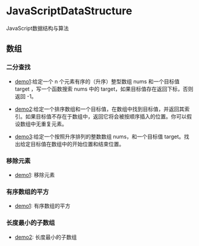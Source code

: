 # JavaScriptDataStructure
JavaScript数据结构与算法
## 数组
### 二分查找
- [demo1](./chapter01/demo1.js):给定一个 n 个元素有序的（升序）整型数组 nums 和一个目标值 target  ，写一个函数搜索 nums 中的 target，如果目标值存在返回下标，否则返回 -1。

- [demo2](./chapter01/demo2.js):给定一个排序数组和一个目标值，在数组中找到目标值，并返回其索引。如果目标值不存在于数组中，返回它将会被按顺序插入的位置。你可以假设数组中无重复元素。

- [demo3](./chapter01/demo3.js):给定一个按照升序排列的整数数组 nums，和一个目标值 target。找出给定目标值在数组中的开始位置和结束位置。

### 移除元素
- [demo1](./chapter02/demo1.js): 移除元素

### 有序数组的平方
- [demo1](./chapter02/demo2.js): 有序数组的平方

### 长度最小的子数组
- [demo2](./chapter02/demo3.js): 长度最小的子数组